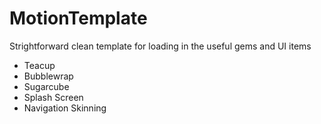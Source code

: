 # MotionTemplate #

Strightforward clean template for loading in the useful gems and UI items
* Teacup
* Bubblewrap
* Sugarcube
* Splash Screen
* Navigation Skinning


